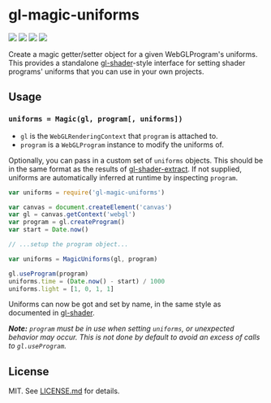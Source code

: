 # gl-magic-uniforms

[![](https://img.shields.io/badge/stability-experimental-ffa100.svg?style=flat-square)](https://nodejs.org/api/documentation.html#documentation_stability_index)
[![](https://img.shields.io/badge/code%20style-standard-brightgreen.svg?style=flat-square)](http://standardjs.com/)
[![](https://img.shields.io/npm/v/gl-magic-uniforms.svg?style=flat-square)](https://npmjs.com/package/gl-magic-uniforms)
[![](https://img.shields.io/circleci/project/stackgl/gl-magic-uniforms/master.svg?style=flat-square)](https://circleci.com/gh/stackgl/gl-magic-uniforms)

Create a magic getter/setter object for a given WebGLProgram's uniforms. This provides a standalone [gl-shader](https://github.com/stackgl/gl-shader)-style interface for setting shader programs' uniforms that you can use in your own projects.

## Usage

### `uniforms = Magic(gl, program[, uniforms])`

* `gl` is the `WebGLRenderingContext` that `program` is attached to.
* `program` is a `WebGLProgram` instance to modify the uniforms of.

Optionally, you can pass in a custom set of `uniforms` objects. This should be in the same format as the results of [gl-shader-extract](https://github.com/mattdesl/gl-shader-extract). If not supplied, uniforms are automatically inferred at runtime by inspecting `program`.

``` javascript
var uniforms = require('gl-magic-uniforms')

var canvas = document.createElement('canvas')
var gl = canvas.getContext('webgl')
var program = gl.createProgram()
var start = Date.now()

// ...setup the program object...

var uniforms = MagicUniforms(gl, program)

gl.useProgram(program)
uniforms.time = (Date.now() - start) / 1000
uniforms.light = [1, 0, 1, 1]
```

Uniforms can now be got and set by name, in the same style as documented in [gl-shader](https://github.com/stackgl/gl-shader#uniforms).

_**Note:** `program` must be in use when setting `uniforms`, or unexpected behavior may occur. This is not done by default to avoid an excess of calls to `gl.useProgram`._

## License

MIT. See [LICENSE.md](LICENSE.md) for details.
